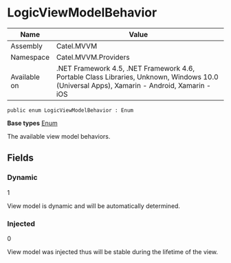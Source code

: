

# LogicViewModelBehavior

Name|Value
---|---
Assembly|Catel.MVVM
Namespace|Catel.MVVM.Providers
Available on|.NET Framework 4.5, .NET Framework 4.6, Portable Class Libraries, Unknown, Windows 10.0 (Universal Apps), Xamarin - Android, Xamarin - iOS

```
public enum LogicViewModelBehavior : Enum
```

**Base types**
[Enum]()


The available view model behaviors.



## Fields

### Dynamic
1

View model is dynamic and will be automatically determined.



### Injected
0

View model was injected thus will be stable during the lifetime of the view.




